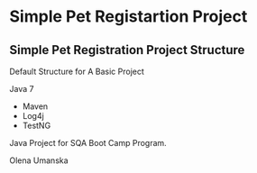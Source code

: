 # Simple Pet Registartion Project
## Simple Pet Registration Project Structure

Default Structure for A Basic Project

Java 7

* Maven
* Log4j
* TestNG

Java Project for SQA Boot Camp Program.

Olena Umanska
